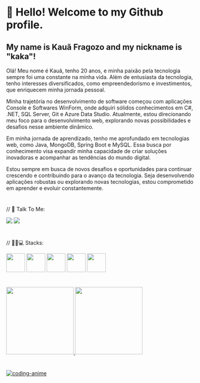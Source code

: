 # 👋 Hello! Welcome to my Github profile.
## My name is Kauã Fragozo and my nickname is "kaka"!
Olá! Meu nome é Kauã, tenho 20 anos, e minha paixão pela tecnologia sempre foi uma constante na minha vida. Além de entusiasta da tecnologia, tenho interesses diversificados, como empreendedorismo e investimentos, que enriquecem minha jornada pessoal.

Minha trajetória no desenvolvimento de software começou com aplicações Console e Softwares WinForm, onde adquiri sólidos conhecimentos em C#, .NET, SQL Server, Git e Azure Data Studio. Atualmente, estou direcionando meu foco para o desenvolvimento web, explorando novas possibilidades e desafios nesse ambiente dinâmico.

Em minha jornada de aprendizado, tenho me aprofundado em tecnologias web, como Java, MongoDB, Spring Boot e MySQL. Essa busca por conhecimento visa expandir minha capacidade de criar soluções inovadoras e acompanhar as tendências do mundo digital.

Estou sempre em busca de novos desafios e oportunidades para continuar crescendo e contribuindo para o avanço da tecnologia. Seja desenvolvendo aplicações robustas ou explorando novas tecnologias, estou comprometido em aprender e evoluir constantemente.
#

// 🤳 Talk To Me:
<div>
<a href="https://instagram.com/kaua_fragozob" target="_blank"><img loading="lazy" src="https://img.shields.io/badge/-Instagram-%23E4405F?style=for-the-badge&logo=instagram&logoColor=white" target="_blank"></a> <a href="https://www.linkedin.com/in/kauã-fragozo-8a3a15260/" target="_blank"><img loading="lazy" src="https://img.shields.io/badge/-LinkedIn-%230077B5?style=for-the-badge&logo=linkedin&logoColor=white" target="_blank"></a>   
</div>

#  
// 🐱‍👤💻 Stacks:

   <img align="center" height="50" width="50" src="https://cdn.jsdelivr.net/gh/devicons/devicon/icons/csharp/csharp-original.svg" /> <img align="center" height="50" width="50" src="https://cdn.jsdelivr.net/gh/devicons/devicon/icons/dotnetcore/dotnetcore-original.svg" />
   <img align="center" height="50" width="50" src="https://cdn.jsdelivr.net/gh/devicons/devicon/icons/git/git-original.svg" />
   <img align="center" height="50" width="50" src="https://cdn.jsdelivr.net/gh/devicons/devicon/icons/azure/azure-original.svg" />
   <img align="center" height="50" width="50" src="https://cdn.jsdelivr.net/gh/devicons/devicon/icons/microsoftsqlserver/microsoftsqlserver-plain-wordmark.svg" />  
 
#
<div>
<a href="https://github.com/kauafragozo">
<img loading="lazy" height="180em" src="https://github-readme-stats.vercel.app/api/top-langs/?username=kauafragozo&layout=compact&langs_count=7&theme=dracula&rank_icon=github"/>
<img loading="lazy" height="180em" src="https://github-readme-stats.vercel.app/api?username=kauafragozo&show_icons=true&theme=dracula&include_all_commits=true&count_private=true"/>
</div>

#
![coding-anime](https://github.com/kauafragozo/kauafragozo/assets/132836415/aa5f6b8f-0c84-4b5e-b03b-202d15aa2baf)



